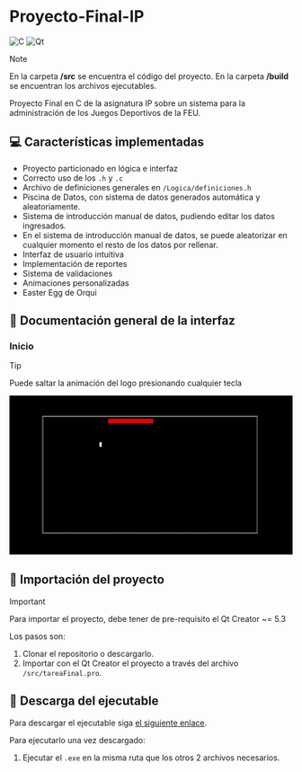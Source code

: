 # Proyecto-Final-IP
![C](https://img.shields.io/badge/c-%2300599C.svg?style=for-the-badge&logo=c&logoColor=white)
![Qt](https://img.shields.io/badge/Qt-%23217346.svg?style=for-the-badge&logo=Qt&logoColor=white)

> [!NOTE]
> En la carpeta **/src** se encuentra el código del proyecto.
> En la carpeta **/build** se encuentran los archivos ejecutables.

Proyecto Final en C de la asignatura IP sobre un sistema para la administración de los 
Juegos Deportivos de la FEU.

## 💻 Características implementadas
- Proyecto particionado en lógica e interfaz 
- Correcto uso de los `.h` y `.c`
- Archivo de definiciones generales en `/Logica/definiciones.h`
- Piscina de Datos, con sistema de datos generados automática y aleatoriamente. 
- Sistema de introducción manual de datos, pudiendo editar los datos ingresados. 
- En el sistema de introducción manual de datos, se puede aleatorizar en cualquier momento el resto de los datos por rellenar. 
- Interfaz de usuario intuitiva 
- Implementación de reportes
- Sistema de validaciones
- Animaciones personalizadas
- Easter Egg de Orqui

## 📸 Documentación general de la interfaz
### Inicio
> [!TIP]
> Puede saltar la animación del logo presionando cualquier tecla
> 
> ![inicio](assets/inicio.gif)

## 👾 Importación del proyecto
> [!IMPORTANT]
> Para importar el proyecto, debe tener de pre-requisito el Qt Creator ~= 5.3

Los pasos son:
1. Clonar el repositorio o descargarlo.
2. Importar con el Qt Creator el proyecto a través del archivo `/src/tareaFinal.pro`.


## 🚀 Descarga del ejecutable
Para descargar el ejecutable siga [el siguiente enlace](https://github.com/EduardoProfe666/Proyecto-Final-IP/releases/latest). 

Para ejecutarlo una vez descargado:
1. Ejecutar el `.exe` en la misma ruta que los otros 2 archivos necesarios.


